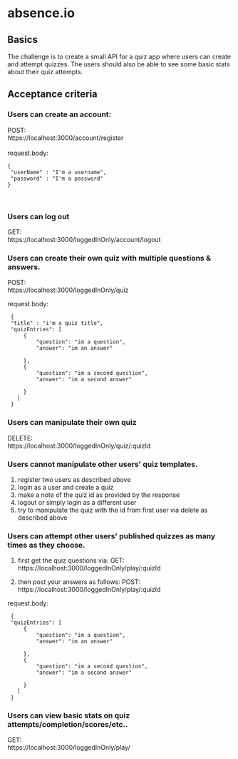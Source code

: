 # absence.io
## Basics
The challenge is to create a small API for a quiz app where users can create and attempt quizzes. The users should also be able to see some basic stats about their quiz attempts.



## Acceptance criteria
  ### Users can create an account: 
   POST:<br/>
    https://localhost:3000/account/register<br/>
    <br/>
    request.body: <br/>
   ~~~ 
   {
    "userName" : "I'm a username",
    "password" : "I'm a password"
   }  
   ~~~
  <br/>
  
### Users can log out
GET:</br>
https://localhost:3000/loggedInOnly/account/logout</br>

 ### Users can create their own quiz with multiple questions & answers.<br/>
   POST:<br/>
   https://localhost:3000/loggedInOnly/quiz<br/>
    
   request.body: <br/>
   ~~~
    {
    "title" : "i'm a quiz title",
    "quizEntries": [
        {
            "question": "im a question",
            "answer": "im an answer"
      
        },
        {
            "question": "im a second question",
            "answer": "im a second answer"
        
        }
      ]
    }
  ~~~
    
 ### Users can manipulate their own quiz 
  DELETE: <br/>
  https://localhost:3000/loggedInOnly/quiz/:quizId
  
 
  
 ### Users cannot manipulate other users' quiz templates.
    
   1. register two users as described above
   2. login as a user and create a quiz
   3. make a note of the quiz id as provided by the response
   4. logout or simply login as a different user 
   5. try to manipulate the quiz with the id from first user via delete as described above
  
  ### Users can attempt other users' published quizzes as many times as they choose.
  1. first get the quiz questions via:
  GET:<br/>
   https://localhost:3000/loggedInOnly/play/:quizId<br/>
    
  2. then post your answers as follows:
  POST:<br/>
  https://localhost:3000/loggedInOnly/play/:quizId<br/>
    
   request.body: <br/>
   ~~~
    {
    "quizEntries": [
        {
            "question": "im a question",
            "answer": "im an answer"
      
        },
        {
            "question": "im a second question",
            "answer": "im a second answer"
        
        }
      ]
    }
  ~~~
  
  
 ### Users can view basic stats on quiz attempts/completion/scores/etc..
 GET:<br/>
 https://localhost:3000/loggedInOnly/play/
 
 


